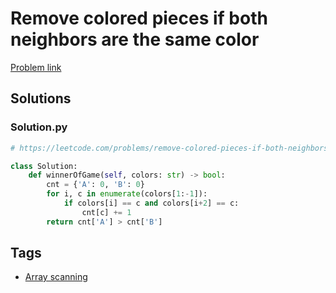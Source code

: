 # Remove colored pieces if both neighbors are the same color

[Problem link](https://leetcode.com/problems/remove-colored-pieces-if-both-neighbors-are-the-same-color/)

## Solutions


### Solution.py
```py
# https://leetcode.com/problems/remove-colored-pieces-if-both-neighbors-are-the-same-color/

class Solution:
    def winnerOfGame(self, colors: str) -> bool:
        cnt = {'A': 0, 'B': 0}
        for i, c in enumerate(colors[1:-1]):
            if colors[i] == c and colors[i+2] == c:
                cnt[c] += 1
        return cnt['A'] > cnt['B']
```
## Tags

* [Array scanning](/Collections/array-scanning.md#array-scanning)
